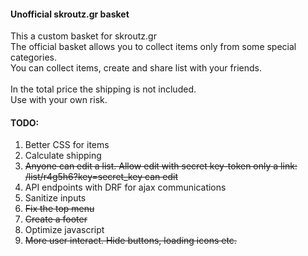 <h4>Unofficial skroutz.gr basket</h4>
This a custom basket for skroutz.gr
<br>
The official basket allows you to collect items only from some special categories.<br> 
You can collect items, create and share list with your friends.<br>
<br>
In the total price the shipping is not included.
<br>
Use with your own risk.


<h4>TODO:</h4>
<ol>
	<li>Better CSS for items</li>
	<li>Calculate shipping</li>
	<li>
		<strike>Anyone can edit a list. Allow edit with secret key-token only a link: /list/r4g5h6?key=secret_key can edit</strike>
	</li>
	<li>API endpoints with DRF for ajax communications</li>
	<li>Sanitize inputs</li>
	<li><strike>Fix the top menu</strike></li>
	<li><strike>Create a footer</strike></li>
	<li>Optimize javascript</li>
	<li><strike>More user interact. Hide buttons, loading icons etc.</strike></li>
</ol>